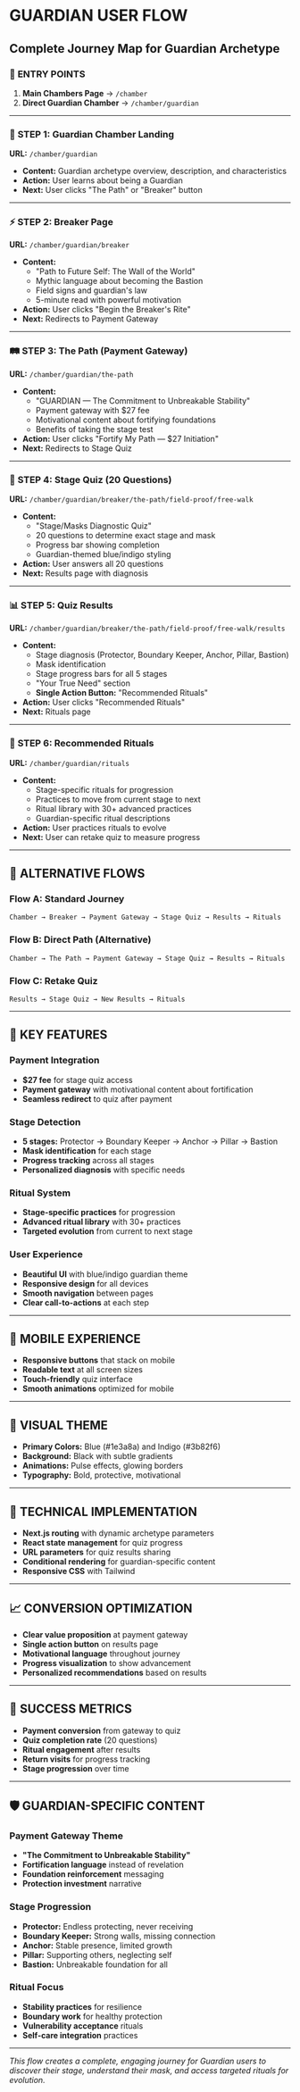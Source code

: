# GUARDIAN USER FLOW

## Complete Journey Map for Guardian Archetype

### 🚀 **ENTRY POINTS**
1. **Main Chambers Page** → `/chamber`
2. **Direct Guardian Chamber** → `/chamber/guardian`

---

### 📍 **STEP 1: Guardian Chamber Landing**
**URL:** `/chamber/guardian`
- **Content:** Guardian archetype overview, description, and characteristics
- **Action:** User learns about being a Guardian
- **Next:** User clicks "The Path" or "Breaker" button

---

### ⚡ **STEP 2: Breaker Page**
**URL:** `/chamber/guardian/breaker`
- **Content:**
  - "Path to Future Self: The Wall of the World"
  - Mythic language about becoming the Bastion
  - Field signs and guardian's law
  - 5-minute read with powerful motivation
- **Action:** User clicks "Begin the Breaker's Rite"
- **Next:** Redirects to Payment Gateway

---

### 🛤️ **STEP 3: The Path (Payment Gateway)**
**URL:** `/chamber/guardian/the-path`
- **Content:** 
  - "GUARDIAN — The Commitment to Unbreakable Stability"
  - Payment gateway with $27 fee
  - Motivational content about fortifying foundations
  - Benefits of taking the stage test
- **Action:** User clicks "Fortify My Path — $27 Initiation"
- **Next:** Redirects to Stage Quiz

---

### 🧠 **STEP 4: Stage Quiz (20 Questions)**
**URL:** `/chamber/guardian/breaker/the-path/field-proof/free-walk`
- **Content:**
  - "Stage/Masks Diagnostic Quiz"
  - 20 questions to determine exact stage and mask
  - Progress bar showing completion
  - Guardian-themed blue/indigo styling
- **Action:** User answers all 20 questions
- **Next:** Results page with diagnosis

---

### 📊 **STEP 5: Quiz Results**
**URL:** `/chamber/guardian/breaker/the-path/field-proof/free-walk/results`
- **Content:**
  - Stage diagnosis (Protector, Boundary Keeper, Anchor, Pillar, Bastion)
  - Mask identification
  - Stage progress bars for all 5 stages
  - "Your True Need" section
  - **Single Action Button:** "Recommended Rituals"
- **Action:** User clicks "Recommended Rituals"
- **Next:** Rituals page

---

### 🔮 **STEP 6: Recommended Rituals**
**URL:** `/chamber/guardian/rituals`
- **Content:**
  - Stage-specific rituals for progression
  - Practices to move from current stage to next
  - Ritual library with 30+ advanced practices
  - Guardian-specific ritual descriptions
- **Action:** User practices rituals to evolve
- **Next:** User can retake quiz to measure progress

---

## 🔄 **ALTERNATIVE FLOWS**

### **Flow A: Standard Journey**
```
Chamber → Breaker → Payment Gateway → Stage Quiz → Results → Rituals
```

### **Flow B: Direct Path (Alternative)**
```
Chamber → The Path → Payment Gateway → Stage Quiz → Results → Rituals
```

### **Flow C: Retake Quiz**
```
Results → Stage Quiz → New Results → Rituals
```

---

## 🎯 **KEY FEATURES**

### **Payment Integration**
- **$27 fee** for stage quiz access
- **Payment gateway** with motivational content about fortification
- **Seamless redirect** to quiz after payment

### **Stage Detection**
- **5 stages:** Protector → Boundary Keeper → Anchor → Pillar → Bastion
- **Mask identification** for each stage
- **Progress tracking** across all stages
- **Personalized diagnosis** with specific needs

### **Ritual System**
- **Stage-specific practices** for progression
- **Advanced ritual library** with 30+ practices
- **Targeted evolution** from current to next stage

### **User Experience**
- **Beautiful UI** with blue/indigo guardian theme
- **Responsive design** for all devices
- **Smooth navigation** between pages
- **Clear call-to-actions** at each step

---

## 📱 **MOBILE EXPERIENCE**
- **Responsive buttons** that stack on mobile
- **Readable text** at all screen sizes
- **Touch-friendly** quiz interface
- **Smooth animations** optimized for mobile

---

## 🎨 **VISUAL THEME**
- **Primary Colors:** Blue (#1e3a8a) and Indigo (#3b82f6)
- **Background:** Black with subtle gradients
- **Animations:** Pulse effects, glowing borders
- **Typography:** Bold, protective, motivational

---

## 🔧 **TECHNICAL IMPLEMENTATION**
- **Next.js routing** with dynamic archetype parameters
- **React state management** for quiz progress
- **URL parameters** for quiz results sharing
- **Conditional rendering** for guardian-specific content
- **Responsive CSS** with Tailwind

---

## 📈 **CONVERSION OPTIMIZATION**
- **Clear value proposition** at payment gateway
- **Single action button** on results page
- **Motivational language** throughout journey
- **Progress visualization** to show advancement
- **Personalized recommendations** based on results

---

## 🎯 **SUCCESS METRICS**
- **Payment conversion** from gateway to quiz
- **Quiz completion rate** (20 questions)
- **Ritual engagement** after results
- **Return visits** for progress tracking
- **Stage progression** over time

---

## 🛡️ **GUARDIAN-SPECIFIC CONTENT**

### **Payment Gateway Theme**
- **"The Commitment to Unbreakable Stability"**
- **Fortification language** instead of revelation
- **Foundation reinforcement** messaging
- **Protection investment** narrative

### **Stage Progression**
- **Protector:** Endless protecting, never receiving
- **Boundary Keeper:** Strong walls, missing connection
- **Anchor:** Stable presence, limited growth
- **Pillar:** Supporting others, neglecting self
- **Bastion:** Unbreakable foundation for all

### **Ritual Focus**
- **Stability practices** for resilience
- **Boundary work** for healthy protection
- **Vulnerability acceptance** rituals
- **Self-care integration** practices

---

*This flow creates a complete, engaging journey for Guardian users to discover their stage, understand their mask, and access targeted rituals for evolution.* 